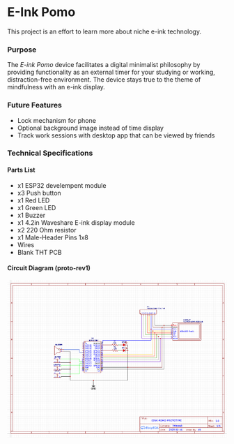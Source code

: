 # E-Ink Pomo
This project is an effort to learn more about niche e-ink technology. 

### Purpose
The _E-ink Pomo_ device facilitates a digital minimalist philosophy by providing functionality as an external timer for your studying or working, distraction-free environment. The device stays true to the theme of mindfulness with an e-ink display.


### Future Features
- Lock mechanism for phone
- Optional background image instead of time display
- Track work sessions with desktop app that can be viewed by friends


### Technical Specifications  

#### Parts List  
- x1 ESP32 develempent module
- x3 Push button
- x1 Red LED
- x1 Green LED
- x1 Buzzer
- x1 4.2in Waveshare E-ink display module
- x2 220 Ohm resistor
- x1 Male-Header Pins 1x8
- Wires
- Blank THT PCB

#### Circuit Diagram  (proto-rev1)

![Circuit Diagram](https://github.com/patrickkosierb/eink_esp/blob/main/doc/eink-pomo_circuit-prototype.png)
